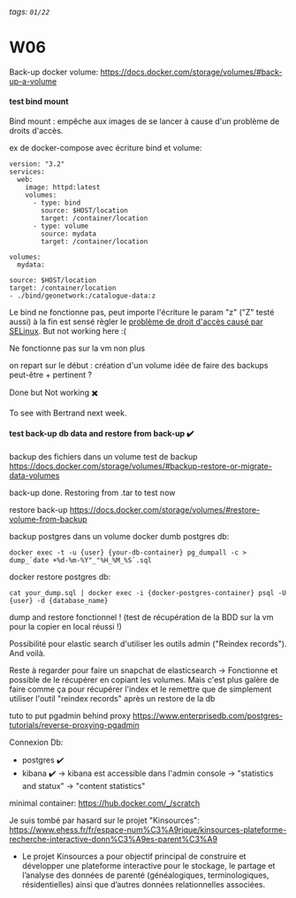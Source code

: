 ###### tags: `01/22`
# W06

Back-up docker volume:
https://docs.docker.com/storage/volumes/#back-up-a-volume

#### test bind mount
Bind mount : empêche aux images de se lancer à cause d'un problème de droits d'accès.

ex de docker-compose avec écriture bind et volume:

```yaml=
version: "3.2"
services:
  web:
    image: httpd:latest
    volumes:
      - type: bind
        source: $HOST/location
        target: /container/location
      - type: volume
        source: mydata
        target: /container/location
        
volumes:
  mydata:
```

```- type: bind  
source: $HOST/location
target: /container/location
- ./bind/geonetwork:/catalogue-data:z
```
Le bind ne fonctionne pas, peut importe l'écriture
le param "z" ("Z" testé aussi) à la fin est sensé règler le [problème de droit d'accès causé par SELinux](https://docs.docker.com/storage/bind-mounts/#configure-the-selinux-label). But not working here :(

Ne fonctionne pas sur la vm non plus

on repart sur le début : création d'un volume
idée de faire des backups peut-être + pertinent ?

Done but Not working :heavy_multiplication_x: 

To see with Bertrand next week.

#### test back-up db data and restore from back-up :heavy_check_mark: 

backup des fichiers dans un volume
test de backup https://docs.docker.com/storage/volumes/#backup-restore-or-migrate-data-volumes

back-up done. Restoring from .tar to test now

restore back-up https://docs.docker.com/storage/volumes/#restore-volume-from-backup
 
backup postgres dans un volume
docker dumb postgres db:
```shell=
docker exec -t -u {user} {your-db-container} pg_dumpall -c > dump_`date +%d-%m-%Y"_"%H_%M_%S`.sql
```

docker restore postgres db:
```shell=
cat your_dump.sql | docker exec -i {docker-postgres-container} psql -U {user} -d {database_name}
```
 
dump and restore fonctionnel !
(test de récupération de la BDD sur la vm pour la copier en local réussi !)
 
Possibilité pour elastic search d'utiliser les outils admin ("Reindex records"). And voilà.

Reste à regarder pour faire un snapchat de elasticsearch -> Fonctionne et possible de le récupérer en copiant les volumes.
Mais c'est plus galère de faire comme ça pour récupérer l'index et le remettre que de simplement utiliser l'outil "reindex records" après un restore de la db

tuto to put pgadmin behind proxy
https://www.enterprisedb.com/postgres-tutorials/reverse-proxying-pgadmin

Connexion Db:
- postgres :heavy_check_mark: 
- kibana :heavy_check_mark: -> kibana est accessible dans l'admin console -> "statistics and statux" -> "content statistics"

minimal container:
https://hub.docker.com/_/scratch

Je suis tombé par hasard sur le projet "Kinsources":
https://www.ehess.fr/fr/espace-num%C3%A9rique/kinsources-plateforme-recherche-interactive-donn%C3%A9es-parent%C3%A9
- Le projet Kinsources  a pour objectif principal de construire et développer une plateforme interactive pour le stockage, le partage et l’analyse des données de parenté (généalogiques, terminologiques, résidentielles) ainsi que d’autres données relationnelles associées.

